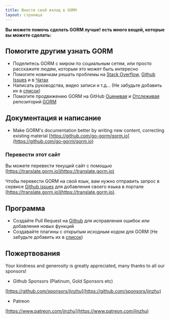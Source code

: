 ```yaml
---
title: Внести свой вклад в GORM
layout: страница
---
```


**Вы можете помочь сделать GORM лучше! есть много вещей, которые вы можете сделать:**

## Помогите другим узнать GORM

* Поделитесь GORM с миром по социальным сетям, или просто расскажите людям, которым это может быть интересно
* Помогите новичкам решать проблемы на [Stack Overflow](https://stackoverflow.com/questions/tagged/go-gorm), [Github Issues](https://github.com/go-gorm/gorm/issues) и в [Чатах](/community.html#Chat)
* Написать руководства, видео записи и т.д... (Не забудьте добавить их в [список](/community.html))
* Помогите продвижению GORM на GitHub [Оценивая](https://github.com/go-gorm/gorm/stargazers) и [Отслеживая](https://github.com/go-gorm/gorm/watchers) репозиторий [GORM](https://github.com/go-gorm/gorm)

## Документация и написание

* Make GORM's documentation better by writing new content, correcting existing material [https://github.com/go-gorm/gorm.io](https://github.com/go-gorm/gorm.io)

### Перевести этот сайт

Вы можете перевести текущий сайт с помощью [https://translate.gorm.io](https://translate.gorm.io)

Чтобы перевести GORM на свой язык, вам нужно отправить запрос в сервисе [Github issues](https://github.com/go-gorm/gorm.io/issues) для добавления своего языка в портале [https://translate.gorm.io](https://translate.gorm.io).

## Программа

* Создайте Pull Request на [Github](https://github.com/go-gorm/gorm) для исправления ошибок или добавления новых функций
* Создавайте плагины с открытым исходным кодом для GORM (Не забудьте добавить их в [список](/community.html#Open-Sources))

## Пожертвования

Your kindness and generosity is greatly appreciated, many thanks to all our sponsors!

* Github Sponsors (Platinum, Gold Sponsors etc)

[https://github.com/sponsors/jinzhu](https://github.com/sponsors/jinzhu)

* Patreon

[https://www.patreon.com/jinzhu](https://www.patreon.com/jinzhu)

<br>
